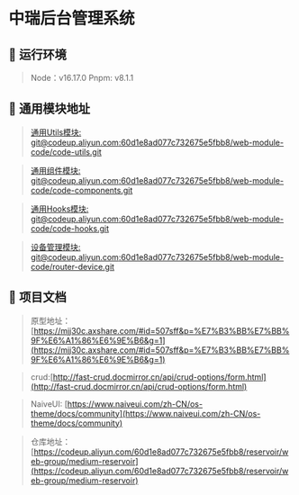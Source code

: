 # 中瑞后台管理系统




## 🎯 运行环境
>
> Node：v16.17.0
> Pnpm: v8.1.1

## 🎯 通用模块地址

> [通用Utils模块: git@codeup.aliyun.com:60d1e8ad077c732675e5fbb8/web-module-code/code-utils.git](git@codeup.aliyun.com:60d1e8ad077c732675e5fbb8/web-module-code/code-utils.git)

> [通用组件模块: git@codeup.aliyun.com:60d1e8ad077c732675e5fbb8/web-module-code/code-components.git](git@codeup.aliyun.com:60d1e8ad077c732675e5fbb8/web-module-code/code-components.git)

> [通用Hooks模块: git@codeup.aliyun.com:60d1e8ad077c732675e5fbb8/web-module-code/code-hooks.git](git@codeup.aliyun.com:60d1e8ad077c732675e5fbb8/web-module-code/code-hooks.git)


> [设备管理模块: git@codeup.aliyun.com:60d1e8ad077c732675e5fbb8/web-module-code/router-device.git](git@codeup.aliyun.com:60d1e8ad077c732675e5fbb8/web-module-code/router-device.git)


## 🎯 项目文档

> 原型地址：[https://mjj30c.axshare.com/#id=507sff&p=%E7%B3%BB%E7%BB%9F%E6%A1%86%E6%9E%B6&g=1](https://mjj30c.axshare.com/#id=507sff&p=%E7%B3%BB%E7%BB%9F%E6%A1%86%E6%9E%B6&g=1)

> crud:[http://fast-crud.docmirror.cn/api/crud-options/form.html](http://fast-crud.docmirror.cn/api/crud-options/form.html)

> NaiveUI: [https://www.naiveui.com/zh-CN/os-theme/docs/community](https://www.naiveui.com/zh-CN/os-theme/docs/community)

> 仓库地址：[https://codeup.aliyun.com/60d1e8ad077c732675e5fbb8/reservoir/web-group/medium-reservoir](https://codeup.aliyun.com/60d1e8ad077c732675e5fbb8/reservoir/web-group/medium-reservoir)